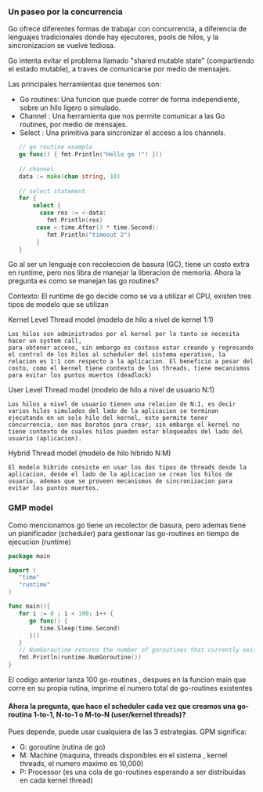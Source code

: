 ### Un paseo por la concurrencia

Go ofrece diferentes formas de trabajar con concurrencia, a diferencia de lenguajes 
tradicionales donde hay ejecutores, pools de hilos, y la sincronizacion se vuelve tediosa.

Go intenta evitar el problema llamado "shared mutable state" (compartiendo el estado mutable),
a traves de comunicarse por medio de mensajes. 

Las principales herramientas que tenemos son:

- Go routines: Una funcion que puede correr de forma independiente, sobre un hilo ligero o simulado.
- Channel    : Una herramienta que nos permite comunicar a las Go routines, por medio de mensajes. 
- Select     : Una primitiva para sincronizar el acceso a los channels. 

```go 
   // go routine example  
   go func() { fmt.Println("Hello go !") }()
   
   // channel 
   data := make(chan string, 10)
   
   // select statement 
   for {
       select {
         case res := <-data:
           fmt.Println(res)
        case <-time.After(3 * time.Second):
           fmt.Println("timeout 2")
        } 
   }
```

Go al ser un lenguaje con recoleccion de basura (GC), tiene un costo extra en runtime, 
pero nos libra de manejar la liberacion de memoria. 
Ahora la pregunta es como se manejan las go routines?

Contexto:
El runtime de go decide como se va a utilizar el CPU, existen tres tipos de modelo que se utilizan

Kernel Level Thread model (modelo de hilo a nivel de kernel   1:1)  
```
Los hilos son administrados por el kernel por lo tanto se necesita hacer un system call, 
para obtener acceso, sin embargo es costoso estar creando y regresando el control de los hilos al scheduler del sistema operativo, la relacion es 1:1 con respecto a la aplicacion. El beneficio a pesar del costo, como el kernel tiene contexto de los threads, tiene mecanismos para evitar los puntos muertos (deadlock)

```
User Level Thread model   (modelo de hilo a nivel de usuario  N:1)
```
Los hilos a nivel de usuario tienen una relacion de N:1, es decir varios hilos simulados del lado de la aplicacion se terminan ejecutando en un solo hilo del kernel, esto permite tener concurrencia, son mas baratos para crear, sin embargo el kernel no tiene contexto de cuales hilos pueden estar bloqueados del lado del usuario (aplicacion).
```
Hybrid Thread model       (modelo de hilo hibrido N:M)
```
El modelo hibrido consiste en usar los dos tipos de threads desde la aplicacion, desde el lado de la aplicacion se crean los hilos de usuario, ademas que se proveen mecanismos de sincronizacion para evitar los puntos muertos. 
```

### GMP model

Como mencionamos go tiene un recolector de basura, pero ademas tiene un planificador (scheduler) para gestionar las go-routines en tiempo de ejecucion (runtime)

```go
package main

import (
   "time"
   "runtime"
)

func main(){
   for i := 0 ; i < 100; i++ {
      go func() {
         time.Sleep(time.Second)
      }()
   } 
   // NumGoroutine returns the number of goroutines that currently exist. 
   fmt.Println(runtime.NumGoroutine())
}
```
El codigo anterior lanza 100 go-routines , despues en la funcion main que corre en su propia rutina, 
imprime el numero total de go-routines existentes

#### Ahora la pregunta, que hace el scheduler cada vez que creamos una go-routina 1-to-1, N-to-1 o M-to-N (user/kernel threads)?

Pues depende, puede usar cualquiera de las 3 estrategias. GPM significa:
- G: goroutine (rutina de go)
- M: Machine   (maquina, threads disponibles en el sistema , kernel threads, el numero maximo es 10,000)
- P: Processor (es una cola de go-routines esperando a ser distribuidas en cada kernel thread)



